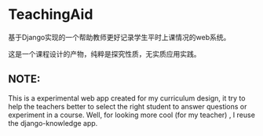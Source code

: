 TeachingAid
===========

基于Django实现的一个帮助教师更好记录学生平时上课情况的web系统。

这是一个课程设计的产物，纯粹是探究性质，无实质应用实践。

NOTE:
-------
This is a experimental web app created for my curriculum design, it try to help the teachers better to select the right student to answer questions or experiment in a course. Well, for looking more cool (for my teacher) , I reuse the django-knowledge app. 
